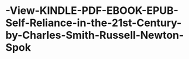 # -View-KINDLE-PDF-EBOOK-EPUB-Self-Reliance-in-the-21st-Century-by-Charles-Smith-Russell-Newton-Spok